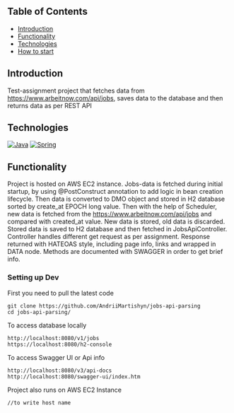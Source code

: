 
## Table of Contents
- [Introduction](#introduction)
- [Functionality](#functionality)
- [Technologies](#technologies)
- [How to start](#setting-up-dev)

## Introduction
Test-assignment project that fetches data from https://www.arbeitnow.com/api/jobs, saves data to the database 
and then returns data as per REST API

## Technologies
[![Java](https://img.shields.io/badge/Java-ED8B00?style=for-the-badge&logo=java&logoColor=white)](https://openjdk.org/)
[![Spring](https://img.shields.io/badge/Spring-6DB33F?style=for-the-badge&logo=spring&logoColor=white)](https://spring.io/)

## Functionality

Project is hosted on AWS EC2 instance. Jobs-data is fetched during initial startup, by using @PostConstruct annotation to add logic in bean creation lifecycle.
Then data is converted to DMO object and stored in H2 database sorted by create_at EPOCH long value.
Then with the help of Scheduler, new data is fetched from the https://www.arbeitnow.com/api/jobs and compared with 
created_at value. New data is stored, old data is discarded.
Stored data is saved to H2 database and then fetched in JobsApiController. Controller handles different get request 
as per assignment. Response returned with HATEOAS style, including page info, links and wrapped in DATA node.
Methods are documented with SWAGGER in order to get brief info.

### Setting up Dev

First you need to pull the latest code

```shell
git clone https://github.com/AndriiMartishyn/jobs-api-parsing
cd jobs-api-parsing/
```

To access database locally
```shell
http://localhost:8080/v1/jobs
https://localhost:8080/h2-console
```

To access Swagger UI or Api info
```shell
http://localhost:8080/v3/api-docs
http://localhost:8080/swagger-ui/index.htm
```

Project also runs on AWS EC2 Instance

```shell
//to write host name
```